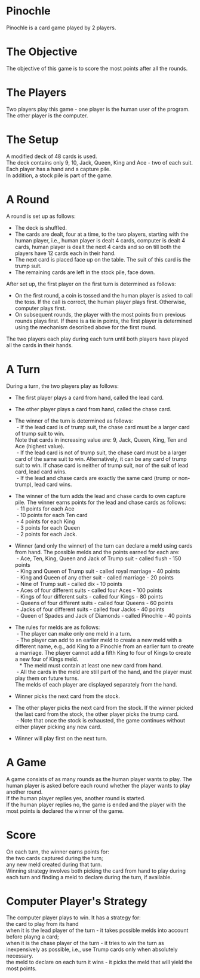 # Pinochle
Pinochle is a card game played by 2 players.

# The Objective
The objective of this game is to score the most points after all the rounds.

# The Players
Two players play this game - one player is the human user of the program. The other player is the computer.

# The Setup
A modified deck of 48 cards is used.<br />
The deck contains only 9, 10, Jack, Queen, King and Ace - two of each suit.<br />
Each player has a hand and a capture pile.<br />
In addition, a stock pile is part of the game.<br />

# A Round
A round is set up as follows:<br />
- The deck is shuffled.<br />
- The cards are dealt, four at a time, to the two players, starting with the human player, i.e., human player is dealt 4 cards, computer is dealt 4 cards, human player is dealt the next 4 cards and so on till both the players have 12 cards each in their hand.<br />
- The next card is placed face up on the table. The suit of this card is the trump suit.<br />
- The remaining cards are left in the stock pile, face down.<br />

After set up, the first player on the first turn is determined as follows:<br />
- On the first round, a coin is tossed and the human player is asked to call the toss. If the call is correct, the human player plays first. Otherwise, computer plays first.<br />
- On subsequent rounds, the player with the most points from previous rounds plays first. If there is a tie in points, the first player is determined using the mechanism described above for the first round.<br />

The two players each play during each turn until both players have played all the cards in their hands.<br />

# A Turn
During a turn, the two players play as follows:<br />
- The first player plays a card from hand, called the lead card.<br />
- The other player plays a card from hand, called the chase card.<br />
- The winner of the turn is determined as follows:<br />
 &nbsp;- If the lead card is of trump suit, the chase card must be a larger card of trump suit to win.<br />
  Note that cards in increasing value are: 9, Jack, Queen, King, Ten and Ace (highest value).<br />
 &nbsp;- If the lead card is not of trump suit, the chase card must be a larger card of the same suit to win. Alternatively, it can be any card of trump suit to win. If chase card is neither of trump suit, nor of the suit of lead card, lead card wins.<br />
 &nbsp;- If the lead and chase cards are exactly the same card (trump or non-trump), lead card wins.<br />
 
- The winner of the turn adds the lead and chase cards to own capture pile. The winner earns points for the lead and chase cards as follows:<br />
 &nbsp;- 11 points for each Ace<br />
 &nbsp;- 10 points for each Ten card<br />
 &nbsp;- 4 points for each King<br />
 &nbsp;- 3 points for each Queen<br />
 &nbsp;- 2 points for each Jack.<br />
 
- Winner (and only the winner) of the turn can declare a meld using cards from hand. The possible melds and the points earned for each are:<br />
 &nbsp;- Ace, Ten, King, Queen and Jack of Trump suit - called flush - 150 points<br />
 &nbsp;- King and Queen of Trump suit - called royal marriage - 40 points<br />
 &nbsp;- King and Queen of any other suit - called marriage - 20 points<br />
 &nbsp;- Nine of Trump suit - called dix - 10 points<br />
 &nbsp;- Aces of four different suits - called four Aces - 100 points<br />
 &nbsp;- Kings of four different suits - called four Kings - 80 points<br />
 &nbsp;- Queens of four different suits - called four Queens - 60 points<br />
 &nbsp;- Jacks of four different suits - called four Jacks - 40 points<br />
 &nbsp;- Queen of Spades and Jack of Diamonds - called Pinochle - 40 points<br />
 
- The rules for melds are as follows:<br />
 &nbsp;- The player can make only one meld in a turn.<br />
 &nbsp;- The player can add to an earlier meld to create a new meld with a different name, e.g., add King to a Pinochle from an earlier turn to create a marriage. The player cannot add a fifth King to four of Kings to create a new four of Kings meld.<br />
&nbsp;&nbsp; * The meld must contain at least one new card from hand.<br />
 &nbsp;- All the cards in the meld are still part of the hand, and the player must play them on future turns.<br />
The melds of each player are displayed separately from the hand.<br />

- Winner picks the next card from the stock.<br />
- The other player picks the next card from the stock. If the winner picked the last card from the stock, the other player picks the trump card.<br />
 &nbsp;- Note that once the stock is exhausted, the game continues without either player picking any new card.<br />
 
- Winner will play first on the next turn.<br />

# A Game
A game consists of as many rounds as the human player wants to play. The human player is asked before each round whether the player wants to play another round.<br />
If the human player replies yes, another round is started.<br />
If the human player replies no, the game is ended and the player with the most points is declared the winner of the game.<br />

# Score
On each turn, the winner earns points for:<br />
the two cards captured during the turn;<br />
any new meld created during that turn.<br />
Winning strategy involves both picking the card from hand to play during each turn and finding a meld to declare during the turn, if available.<br />

# Computer Player's Strategy
The computer player plays to win. It has a strategy for:<br />
  the card to play from its hand<br />
    when it is the lead player of the turn - it takes possible melds into account before playng a card;<br />
    when it is the chase player of the turn - it tries to win the turn as inexpensively as possible, i.e., use Trump cards only when absolutely necessary.<br />
    the meld to declare on each turn it wins - it picks the meld that will yield the most points.<br />
